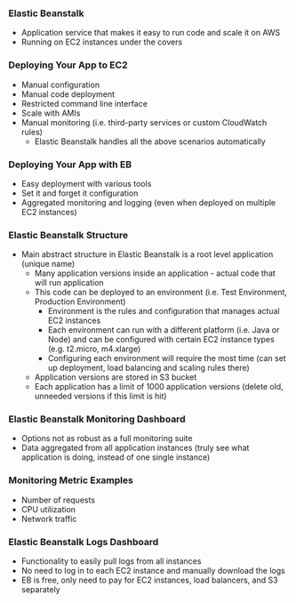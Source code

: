 ### Elastic Beanstalk

* Application service that makes it easy to run code and scale it on AWS
* Running on EC2 instances under the covers

### Deploying Your App to EC2

* Manual configuration
* Manual code deployment
* Restricted command line interface
* Scale with AMIs
* Manual monitoring (i.e. third-party services or custom CloudWatch rules)
  * Elastic Beanstalk handles all the above scenarios automatically

### Deploying Your App with EB

* Easy deployment with various tools
* Set it and forget it configuration
* Aggregated monitoring and logging (even when deployed on multiple EC2 instances)

### Elastic Beanstalk Structure

* Main abstract structure in Elastic Beanstalk is a root level application (unique name)
  * Many application versions inside an application - actual code that will run application
  * This code can be deployed to an environment (i.e. Test Environment, Production Environment)
    * Environment is the rules and configuration that manages actual EC2 instances
    * Each environment can run with a different platform (i.e. Java or Node) and can be configured with certain EC2 instance types (e.g. t2.micro, m4.xlarge)
    * Configuring each environment will require the most time (can set up deployment, load balancing and scaling rules there)
  * Application versions are stored in S3 bucket
  * Each application has a limit of 1000 application versions (delete old, unneeded versions if this limit is hit)

### Elastic Beanstalk Monitoring Dashboard

* Options not as robust as a full monitoring suite
* Data aggregated from all application instances (truly see what application is doing, instead of one single instance)

### Monitoring Metric Examples

* Number of requests
* CPU utilization
* Network traffic

### Elastic Beanstalk Logs Dashboard
* Functionality to easily pull logs from all instances
* No need to log in to each EC2 instance and manually download the logs
* EB is free, only need to pay for EC2 instances, load balancers, and S3 separately
